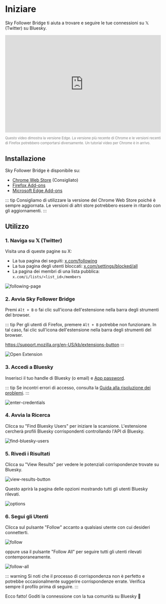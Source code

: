 # Iniziare

Sky Follower Bridge ti aiuta a trovare e seguire le tue connessioni su 𝕏 (Twitter) su Bluesky.

<iframe width="100%" height="315" src="https://www.youtube.com/embed/dfMK07PJeL4?si=SDC7P8basmoOOdjw" title="YouTube video player" frameborder="0" allow="accelerometer; autoplay; clipboard-write; encrypted-media; gyroscope; picture-in-picture; web-share" referrerpolicy="strict-origin-when-cross-origin" allowfullscreen></iframe>

<p style="color: gray; font-size: 0.8em; line-height: 1.4;">Questo video dimostra la versione Edge. La versione più recente di Chrome e le versioni recenti di Firefox potrebbero comportarsi diversamente. Un tutorial video per Chrome è in arrivo.</p>

## Installazione

Sky Follower Bridge è disponibile su:

- [Chrome Web Store](https://chrome.google.com/webstore/detail/sky-follower-bridge/behhbpbpmailcnfbjagknjngnfdojpko) (Consigliato)
- [Firefox Add-ons](https://addons.mozilla.org/en-US/firefox/addon/sky-follower-bridge/)
- [Microsoft Edge Add-ons](https://microsoftedge.microsoft.com/addons/detail/sky-follower-bridge/dpeolmdblhfolkhlhbhlofkkpaojnnbb)

::: tip
Consigliamo di utilizzare la versione del Chrome Web Store poiché è sempre aggiornata. Le versioni di altri store potrebbero essere in ritardo con gli aggiornamenti.
:::

## Utilizzo

### 1. Naviga su 𝕏 (Twitter)

Visita una di queste pagine su X:
- La tua pagina dei seguiti: [x.com/following](https://x.com/following)
- La tua pagina degli utenti bloccati: [x.com/settings/blocked/all](https://x.com/settings/blocked/all)
- La pagina dei membri di una lista pubblica: `x.com/i/lists/<list_id>/members`

![following-page](/images/following-page.png)

### 2. Avvia Sky Follower Bridge

Premi `Alt + B` o fai clic sull'icona dell'estensione nella barra degli strumenti del browser.

::: tip
Per gli utenti di Firefox, premere `Alt + B` potrebbe non funzionare. In tal caso, fai clic sull'icona dell'estensione nella barra degli strumenti del browser.

https://support.mozilla.org/en-US/kb/extensions-button
:::

![Open Extension](/images/open-extension.png)

### 3. Accedi a Bluesky

Inserisci il tuo handle di Bluesky (o email) e [App password](https://bsky.app/settings/app-passwords).

::: tip
Se incontri errori di accesso, consulta la [Guida alla risoluzione dei problemi](/troubleshooting).
:::

![enter-credentials](/images/enter-credentials.png)

### 4. Avvia la Ricerca

Clicca su "Find Bluesky Users" per iniziare la scansione. L'estensione cercherà profili Bluesky corrispondenti controllando l'API di Bluesky.

![find-bluesky-users](/images/scan-users.png)

### 5. Rivedi i Risultati

Clicca su "View Results" per vedere le potenziali corrispondenze trovate su Bluesky.

![view-results-button](/images/click-results.png)

Questo aprirà la pagina delle opzioni mostrando tutti gli utenti Bluesky rilevati.

![options](/images/options.png)

### 6. Segui gli Utenti

Clicca sul pulsante "Follow" accanto a qualsiasi utente con cui desideri connetterti.

![follow](/images/click-follow-btn.png)

oppure usa il pulsante "Follow All" per seguire tutti gli utenti rilevati contemporaneamente.

![follow-all](/images/follow-all-btn.png)

::: warning
Si noti che il processo di corrispondenza non è perfetto e potrebbe occasionalmente suggerire corrispondenze errate. Verifica sempre il profilo prima di seguire.
:::

Ecco fatto! Goditi la connessione con la tua comunità su Bluesky 🎉 
